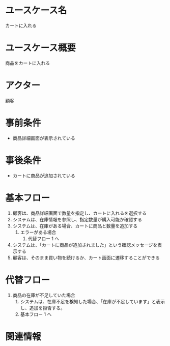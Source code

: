 # ユースケース名

カートに入れる

# ユースケース概要

商品をカートに入れる

# アクター

顧客

# 事前条件

- 商品詳細画面が表示されている

# 事後条件

- カートに商品が追加されている

# 基本フロー

1. 顧客は、商品詳細画面で数量を指定し、カートに入れるを選択する
2. システムは、在庫情報を参照し、指定数量が購入可能か確認する
3. システムは、在庫がある場合、カートに商品と数量を追加する
   1. エラーがある場合
      1. 代替フロー 1 へ
4. システムは、「カートに商品が追加されました」という確認メッセージを表示する
5. 顧客は、そのまま買い物を続けるか、カート画面に遷移することができる

# 代替フロー

1. 商品の在庫が不足していた場合
   1. システムは、在庫不足を検知した場合、「在庫が不足しています」と表示し、追加を拒否する。
   2. 基本フロー 1 へ

# 関連情報

